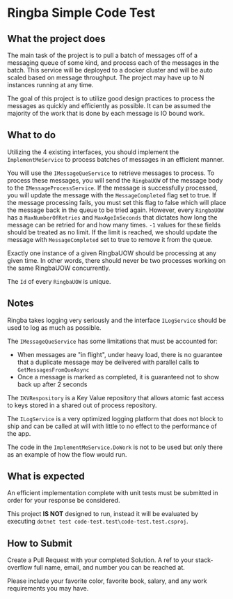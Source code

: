 # Ringba Simple Code Test

## What the project does

The main task of the project is to pull a batch of messages off of a messaging queue of some kind, and process each of the messages in the batch. This service will be deployed to a docker cluster and will be auto scaled based on message throughput. The project may have up to N instances running at any time. 

The goal of this project is to utilize good design practices to process the messages as quickly and efficiently as possible. It can be assumed the majority of the work that is done by each message is IO bound work.


## What to do

Utilizing the 4 existing interfaces, you should implement the `ImplementMeService` to process batches of messages in an efficient manner. 

You will use the `IMessageQueService` to retrieve messages to process. To process these messages, you will send the `RingbaUOW` of the message body to the `IMessageProcessService`. If the message is successfully processed, you will update the message with the `MessageCompleted` flag set to true. If the message processing fails, you must set this flag to false which will place the message back in the queue to be tried again. However, every `RingbaUOW` has a `MaxNumberOfRetries` and `MaxAgeInSeconds` that dictates how long the message can be retried for and how many times. `-1` values for these fields should be treated as no limit. If the limit is reached, we should update the message with `MessageCompleted` set to true to remove it from the queue.

Exactly one instance of a given RingbaUOW should be processing at any given time. In other words, there should never be two processes working on the same RingbaUOW concurrently. 

The `Id` of every `RingbaUOW` is unique.


## Notes

Ringba takes logging very seriously and the interface `ILogService` should be used to log as much as possible.

The `IMessageQueService` has some limitations that must be accounted for:
* When messages are "in flight", under heavy load, there is no guarantee that a duplicate message may be delivered with parallel calls to `GetMessagesFromQueAsync`
* Once a message is marked as completed, it is guaranteed not to show back up after 2 seconds

The `IKVRespository` is a Key Value repository that allows atomic fast access to keys stored in a shared out of process repository.

The `ILogService` is a very optimized logging platform that does not block to ship and can be called at will with little to no effect to the performance of the app.

The code in the `ImplementMeService.DoWork` is not to be used but only there as an example of how the flow would run. 


## What is expected

An efficient implementation complete with unit tests must be submitted in order for your response be considered.

This project **IS NOT** designed to run, instead it will be evaluated by executing `dotnet test code-test.test\code-test.test.csproj`.


## How to Submit

Create a Pull Request with your completed Solution. A ref to your stack-overflow full name, email, and number you can be reached at. 

Please include your favorite color, favorite book, salary, and any work requirements you may have. 






